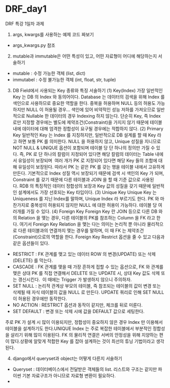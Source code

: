 # DRF_day1
DRF 특강 1일차 과제


 1. args, kwargs를 사용하는 예제 코드 짜보기
  - args_kwargs.py 참조  

 2. mutable과 immutable은 어떤 특성이 있고, 어떤 자료형이 어디에 해당하는지 서술하기
  - mutable : 수정 가능한 객체 (list, dict)
  - immutabel : 수정 불가능한 객체 (int, float, str, tuple)

 3. DB Field에서 사용되는 Key 종류와 특징 서술하기
 (1) Key(Index) 가장 일반적인 Key 는 DB 의 Index 와 동의어이다. Database 는 데이터의 검색을 위해 Index 를 색인으로 사용하므로 중요한 역할을 한다. 중복을 허용하며 NULL 등의 허용도 가능하지만 NULL 이 허용될 경우... 색인에 있어 비약적인 성능 저하를 가져오므로 일반적으로 Nullable 한 데이터의 경우 Indexing 하지 않는다. 단순히 Key, 즉 Index 로만 지정할 경우에는 별도에 제약조건(Constraint)을 가지지 않기 때문에 테이블 내에 데이터에 대해 엄격한 정합성이 요구될 경우에는 적합하지 않다.
 (2) Primary Key 일반적인 Key 는 Index 를 지칭하지만, 일반적으로 DB 설계를 할 때 Key 라고 하면 보통 PK 를 의미한다. NULL 을 허용하지 않고, Unique 성질을 지니므로 NOT NULL & UNIQUE 옵션이 포함되며 테이블 당 단 하나의 정의만 가질 수 있다. 즉, PK 로 단 하나의 칼럼이 지정되어 있다면 해당 칼럼의 데이터는 Table 내에서 유일성이 보장되며  여러 개가 PK 로 지정되어 있다면 해당 Key 들의 조합에 대해 유일성이 보장된다. 따라서 PK 는 같은 PK 를 갖는 행을 테이블 내에서 고유하게 만든다. 기본적으로 Index 성질 역시 보장되기 때문에 검색 시 색인의 Key 가 되며, Constraint 를 갖기 때문에 다른 테이블과 JOIN 을 할 때 기준 값으로 사용된다. RDB 의 특징적인 데이터 정합성의 보장과 Key 값의 성질을 갖기 때문에 일반적인 설계에서도 가장 선호되는 Key 타입이다.
 (3) Unique Key Unique Key 는 Uniqueness 를 지닌 Index를 말하며, Unique Index 라 부르기도 한다. PK 와 마찬가지로 중복성이 허용되지 않지만 NULL 에 대한 허용이 가능하다. 테이블 당 여러개를 가질 수 있다.
 (4) Foreign Key Foreign Key 란 JOIN 등으로 다른 DB 와의 Relation 을 맺는 경우, 다른 테이블의 PK를 참조하는 Column 을 FK 라고 한다. 여기서 Foreign Key Relation 을 맺는 다는 의미는 논리적 뿐 아니라 물리적으로 다른 테이블과의 연결까지 맺는 경우를 말하며, 이 때 FK 는 제약조건(Constraint)으로의 역할을 한다. Foreign Key Restrict 옵션을 줄 수 있고 다음과 같은 옵션들이 있다.  
 - RESTRICT : FK 관계를 맺고 있는 데이터 ROW 의 변경(UPDATE) 또는 삭제(DELETE) 를 막는다.  
 - CASCADE : FK 관계를 맺을 때 가장 흔하게 접할 수 있는 옵션으로, FK 와 관계를 맺은 상대 PK 를 직접 연결해서 DELETE 또는 UPDATE 시, 상대 Key 값도 삭제 또는 갱신시킨다.  이 때에는 Trigger 가 발생하지 않으니 주의하자.  
 - SET NULL : 논리적 관계상 부모의 테이블, 즉 참조되는 테이블의 값이 변경 또는 삭제될 때 자식 테이블의 값을 NULL 로 만든다. UPDATE 쿼리로 인해 SET NULL 이 허용된 경우에만 동작한다.  
 - NO ACTION : RESTRICT 옵션과 동작이 같지만, 체크를 뒤로 미룬다.  
 - SET DEFAULT : 변경 또는 삭제 시에 값을 DEFAULT 값으로 세팅한다.
 
 주로 PK 가 설계 시 많이 이용되지만, 정합성이 중요하지 않은 경우 Index 만 이용해서 테이블을 설계하기도 한다.UNIQUE Index 는 주로 복잡한 테이블에서 부분적인 정합성을 살리기 위해 많이 이용된다.
 FK 의 물리적 연결은 서버의 안정성을 위해 지양하는 편이 많다.상황에 알맞게 적합한 Key 를 잡아 설계하는 것이 최선의 튜닝 기법이라고 생각된다.


 4. django에서 queryset과 object는 어떻게 다른지 서술하기
  - Queryset : 데이터베이스에서 전달받은 객체들의 list. 리스트와 구조는 같지만 파이썬 기본 자료구조가 아니므로 자료형 변환이 필요하다.
  - 


 

 
   

